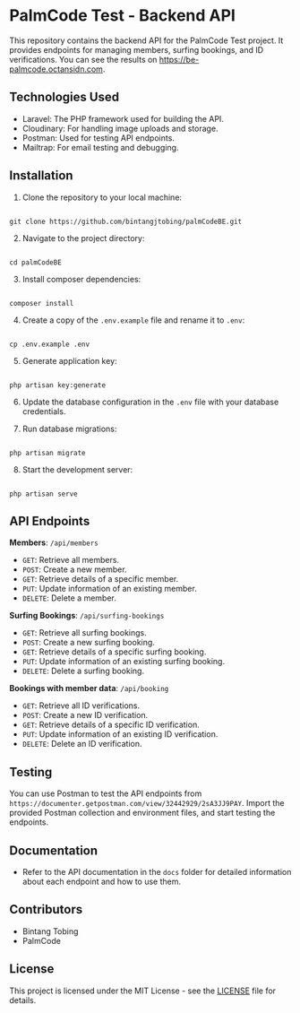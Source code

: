 # PalmCode Test - Backend API

This repository contains the backend API for the PalmCode Test project. It provides endpoints for managing members, surfing bookings, and ID verifications. You can see the results on https://be-palmcode.octansidn.com.

## Technologies Used

-   Laravel: The PHP framework used for building the API.
-   Cloudinary: For handling image uploads and storage.
-   Postman: Used for testing API endpoints.
-   Mailtrap: For email testing and debugging.

## Installation

1. Clone the repository to your local machine:

```

git clone https://github.com/bintangjtobing/palmCodeBE.git

```

2. Navigate to the project directory:

```

cd palmCodeBE

```

3. Install composer dependencies:

```

composer install

```

4. Create a copy of the `.env.example` file and rename it to `.env`:

```

cp .env.example .env

```

5. Generate application key:

```

php artisan key:generate

```

6. Update the database configuration in the `.env` file with your database credentials.

7. Run database migrations:

```

php artisan migrate

```

8. Start the development server:

```

php artisan serve

```

## API Endpoints

**Members**: `/api/members`

-   `GET`: Retrieve all members.
-   `POST`: Create a new member.
-   `GET`: Retrieve details of a specific member.
-   `PUT`: Update information of an existing member.
-   `DELETE`: Delete a member.

**Surfing Bookings**: `/api/surfing-bookings`

-   `GET`: Retrieve all surfing bookings.
-   `POST`: Create a new surfing booking.
-   `GET`: Retrieve details of a specific surfing booking.
-   `PUT`: Update information of an existing surfing booking.
-   `DELETE`: Delete a surfing booking.

**Bookings with member data**: `/api/booking`

-   `GET`: Retrieve all ID verifications.
-   `POST`: Create a new ID verification.
-   `GET`: Retrieve details of a specific ID verification.
-   `PUT`: Update information of an existing ID verification.
-   `DELETE`: Delete an ID verification.

## Testing

You can use Postman to test the API endpoints from `https://documenter.getpostman.com/view/32442929/2sA3JJ9PAY`. Import the provided Postman collection and environment files, and start testing the endpoints.

## Documentation

-   Refer to the API documentation in the `docs` folder for detailed information about each endpoint and how to use them.

## Contributors

-   Bintang Tobing
-   PalmCode

## License

This project is licensed under the MIT License - see the [LICENSE](LICENSE) file for details.
